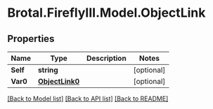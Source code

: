 # Brotal.FireflyIII.Model.ObjectLink

## Properties

Name | Type | Description | Notes
------------ | ------------- | ------------- | -------------
**Self** | **string** |  | [optional] 
**Var0** | [**ObjectLink0**](ObjectLink0.md) |  | [optional] 

[[Back to Model list]](../../README.md#documentation-for-models) [[Back to API list]](../../README.md#documentation-for-api-endpoints) [[Back to README]](../../README.md)

